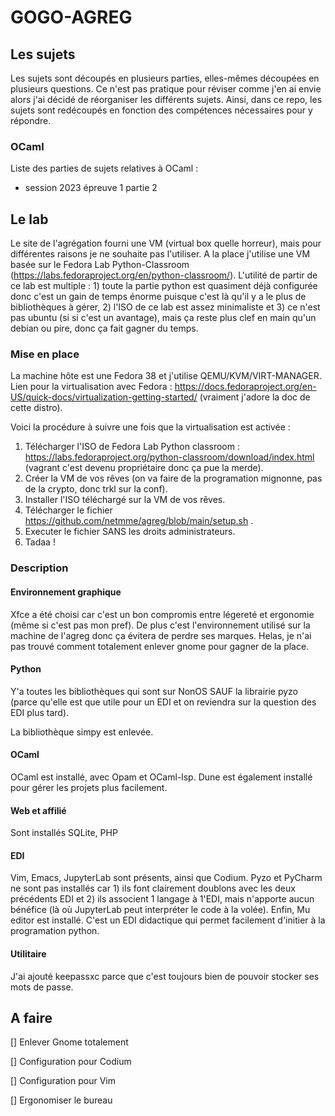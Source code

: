 # GOGO-AGREG


## Les sujets

Les sujets sont découpés en plusieurs parties, elles-mêmes découpées en plusieurs questions. Ce n'est pas pratique pour réviser comme j'en ai envie alors j'ai décidé de réorganiser les différents sujets. Ainsi, dans ce repo, les sujets sont redécoupés en fonction des compétences nécessaires pour y répondre.

### OCaml

Liste des parties de sujets relatives à OCaml :

* session 2023 épreuve 1 partie 2


## Le lab

Le site de l'agrégation fourni une VM (virtual box quelle horreur), mais pour différentes raisons je ne souhaite pas l'utiliser.
A la place j'utilise une VM basée sur le Fedora Lab Python-Classroom (https://labs.fedoraproject.org/en/python-classroom/).
L'utilité de partir de ce lab est multiple : 1) toute la partie python est quasiment déjà configurée donc c'est un gain de temps
énorme puisque c'est là qu'il y a le plus de bibliothèques à gérer, 2) l'ISO de ce lab est assez minimaliste et 3) ce n'est pas
ubuntu (si si c'est un avantage), mais ça reste plus clef en main qu'un debian ou pire, donc ça fait gagner du temps.

### Mise en place

La machine hôte est une Fedora 38 et j'utilise QEMU/KVM/VIRT-MANAGER. Lien pour la virtualisation avec
Fedora : https://docs.fedoraproject.org/en-US/quick-docs/virtualization-getting-started/ (vraiment j'adore la doc de cette distro).

Voici la procédure à suivre une fois que la virtualisation est activée :

1. Télécharger l'ISO de Fedora Lab Python classroom : https://labs.fedoraproject.org/python-classroom/download/index.html
(vagrant c'est devenu propriétaire donc ça pue la merde).
2. Créer la VM de vos rêves (on va faire de la programation mignonne, pas de la crypto, donc trkl sur la conf).
3. Installer l'ISO téléchargé sur la VM de vos rêves.
4. Télécharger le fichier https://github.com/netmme/agreg/blob/main/setup.sh .
5. Executer le fichier SANS les droits administrateurs.
6. Tadaa !

### Description

#### Environnement graphique

Xfce a été choisi car c'est un bon compromis entre légereté et ergonomie (même si c'est pas mon pref). De plus c'est l'environnement
utilisé sur la machine de l'agreg donc ça évitera de perdre ses marques. Helas, je n'ai pas trouvé comment totalement enlever gnome
pour gagner de la place.

#### Python

Y'a toutes les bibliothèques qui sont sur NonOS SAUF la librairie pyzo
(parce qu'elle est que utile pour un EDI et on reviendra sur la question des EDI plus tard).

La bibliothèque simpy est enlevée.

#### OCaml

OCaml est installé, avec Opam et OCaml-lsp. Dune est également installé pour gérer les projets plus facilement.

#### Web et affilié

Sont installés SQLite, PHP

#### EDI

Vim, Emacs, JupyterLab sont présents, ainsi que Codium. Pyzo et PyCharm ne sont pas installés car 1) ils font clairement doublons avec les deux
précédents EDI et 2) ils associent 1 langage à 1'EDI, mais n'apporte aucun bénéfice (là où JupyterLab peut interpréter le code à la volée).
Enfin, Mu editor est installé. C'est un EDI didactique qui permet facilement d'initier à la programation python.

#### Utilitaire

J'ai ajouté keepassxc parce que c'est toujours bien de pouvoir stocker ses mots de passe.


## A faire

[] Enlever Gnome totalement

[] Configuration pour Codium

[] Configuration pour Vim

[] Ergonomiser le bureau
